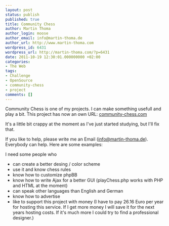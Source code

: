 ```yaml
---
layout: post
status: publish
published: true
title: Community Chess
author: Martin Thoma
author_login: moose
author_email: info@martin-thoma.de
author_url: http://www.martin-thoma.com
wordpress_id: 6431
wordpress_url: http://martin-thoma.com/?p=6431
date: 2011-10-19 12:30:01.000000000 +02:00
categories:
- The Web
tags:
- Challenge
- OpenSource
- community-chess
- project
comments: []
---
```

Community Chess is one of my projects. I can make something usefull and play a bit.
This project has now an own URL: <a href="http://community-chess.com/">community-chess.com</a>

It's a little bit crappy at the moment as I've just started studying, but I'll fix that.

If you like to help, please write me an Email (info@martin-thoma.de). Everybody can help. Here are some examples:

I need some people who 
<ul>
  <li>can create a better desing / color scheme</li>
  <li>use it and know chess rules</li>
  <li>know how to customize phpBB</li>
  <li>know how to write Ajax for a better GUI (playChess.php works with PHP and HTML at the moment)</li>
  <li>can speak other languages than English and German</li>
  <li>know how to advertise</li>
  <li>like to support this project with money (I have to pay 26.16 Euro per year for hosting this service. If I get more money I will save it for the next years hosting costs. If it's much more I could try to find a professional designer.)</li>
</ul>

